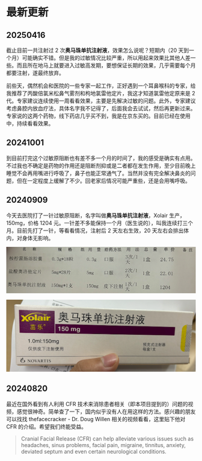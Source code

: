 # 最新更新

## 20250416

截止目前一共注射过 2 次**奥马珠单抗注射液**，效果怎么说呢？短期内（20 天到一个月）可能确实不错。但是我的过敏情况比较严重，所以用起来效果比其他人差一些。而且所在地马上就要进入过敏高发期，要想保证长期的效果，几乎需要每个月都要注射，遂最终放弃。

前些天，偶然机会和医院的一些专家一起工作，正好遇到一个耳鼻喉科的专家，给我推荐了丙酸倍氯米松鼻气雾剂和枸地氯雷他定片，我这才知道氯雷他定原来是 2 代。专家建议连续使用一周看看效果，主要是先解决过敏的问题。此外，专家建议考虑鼻腔内放血疗法，具体名字我不记得了，后面我会去试试，然后再更新过来。专家说的这两个药物，线下药店几乎买不到，我是在京东买的。目前已经在使用中，持续看看效果。

## 20241001

到目前打完这个过敏原阻断也有差不多一个月的时间了，我的感受是确实有点用。不过我也不确定是药物的作用还是阻断剂抑或是二者都在发生作用，至少目前晚上睡觉不会再用嘴进行呼吸了，鼻子也能正常通气了。当然并没有完全解决鼻炎的问题，但在一定程度上缓解了不少。回老家后情况可能严重些，还是会用嘴呼吸。

## 20240909

今天去医院打了一针过敏原阻断，名字叫做**奥马珠单抗注射液**，Xolair 生产，150mg，价格 1204 元。一针差不多能保持一个月（医生说的），叫我连续打三个月。目前先打了一针，等看看情况，注射后 2 天左右生效，20 天左右会排出体内，对身体无影响。

![](https://github.com/i0Ek3/fuckit/blob/master/media/202409-list.jpg)

![](https://github.com/i0Ek3/fuckit/blob/master/media/202409-1204.jpg)

## 20240820

最近在国外看到有人利用 CFR 技术来消除患者相关（即本项目提到的）问题的视频，感觉很神奇。简单查了一下，国内似乎没有人在用这样的方法。感兴趣的朋友可以找找 thefacecracker - Dr. Doug Willen 相关的视频看看，这里贴下他对 CFR 的介绍。希望我们终能受益。

> Cranial Facial Release (CFR) can help alleviate various issues such as headaches, sinus problems, facial pain, migraine, tinnitus, anxiety, deviated septum and even certain neurological conditions.
